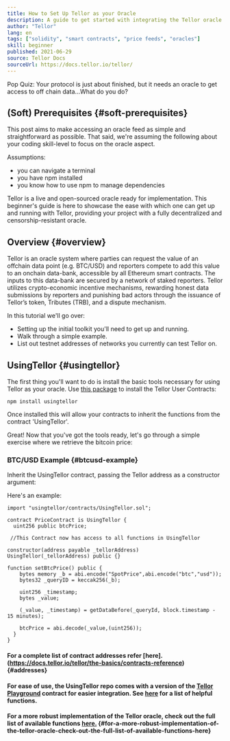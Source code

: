 ```yaml
---
title: How to Set Up Tellor as your Oracle
description: A guide to get started with integrating the Tellor oracle into your protocol
author: "Tellor"
lang: en
tags: ["solidity", "smart contracts", "price feeds", "oracles"]
skill: beginner
published: 2021-06-29
source: Tellor Docs
sourceUrl: https://docs.tellor.io/tellor/
---
```


Pop Quiz: Your protocol is just about finished, but it needs an oracle to get access to off chain data...What do you do?

## (Soft) Prerequisites {#soft-prerequisites}

This post aims to make accessing an oracle feed as simple and straightforward as possible. That said, we're assuming the following about your coding skill-level to focus on the oracle aspect.

Assumptions:

- you can navigate a terminal
- you have npm installed
- you know how to use npm to manage dependencies

Tellor is a live and open-sourced oracle ready for implementation. This beginner's guide is here to showcase the ease with which one can get up and running with Tellor, providing your project with a fully decentralized and censorship-resistant oracle.

## Overview {#overview}

Tellor is an oracle system where parties can request the value of an offchain data point (e.g. BTC/USD) and reporters compete to add this value to an onchain data-bank, accessible by all Ethereum smart contracts. The inputs to this data-bank are secured by a network of staked reporters. Tellor utilizes crypto-economic incentive mechanisms, rewarding honest data submissions by reporters and punishing bad actors through the issuance of Tellor’s token, Tributes (TRB), and a dispute mechanism.

In this tutorial we'll go over:

- Setting up the initial toolkit you'll need to get up and running.
- Walk through a simple example.
- List out testnet addresses of networks you currently can test Tellor on.

## UsingTellor {#usingtellor}

The first thing you'll want to do is install the basic tools necessary for using Tellor as your oracle. Use [this package](https://github.com/tellor-io/usingtellor) to install the Tellor User Contracts:

`npm install usingtellor`

Once installed this will allow your contracts to inherit the functions from the contract 'UsingTellor'.

Great! Now that you've got the tools ready, let's go through a simple exercise where we retrieve the bitcoin price:

### BTC/USD Example {#btcusd-example}

Inherit the UsingTellor contract, passing the Tellor address as a constructor argument:

Here's an example:

```solidity
import "usingtellor/contracts/UsingTellor.sol";

contract PriceContract is UsingTellor {
  uint256 public btcPrice;
 
 //This Contract now has access to all functions in UsingTellor
  
constructor(address payable _tellorAddress) UsingTellor(_tellorAddress) public {}
 
function setBtcPrice() public {
    bytes memory _b = abi.encode("SpotPrice",abi.encode("btc","usd"));
    bytes32 _queryID = keccak256(_b);
    
    uint256 _timestamp;
    bytes _value;
    
    (_value, _timestamp) = getDataBefore(_queryId, block.timestamp - 15 minutes);
    
    btcPrice = abi.decode(_value,(uint256));
  }
}
```
#### For a complete list of contract addresses refer [here].(https://docs.tellor.io/tellor/the-basics/contracts-reference)  {#addresses} 


#### For ease of use, the  UsingTellor  repo comes with a version of the [Tellor Playground](https://github.com/tellor-io/TellorPlayground) contract for easier integration. See [here](https://github.com/tellor-io/sampleUsingTellor#tellor-playground) for a list of helpful functions.

#### For a more robust implementation of the Tellor oracle, check out the full list of available functions [here.](https://github.com/tellor-io/usingtellor/blob/master/README.md) {#for-a-more-robust-implementation-of-the-tellor-oracle-check-out-the-full-list-of-available-functions-here}
